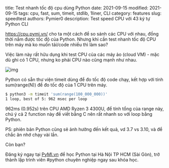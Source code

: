 title: Test nhanh tốc độ cpu dùng Python
date: 2021-09-15
modified: 2021-09-15
tags: cpu, fast, sum, timeit, stdlib, 1liner, CLI
category: features
slug: speedtest
authors: Pymier0
description: Test speed CPU với 43 ký tự Python CLI

https://cpu.pymi.vn/ cho ta một cách để so sánh các CPU với nhau, đồng thời nắm được tốc độ của Python. Nhưng khi cần test nhanh tốc độ CPU trên máy mà ko muốn tải/code nhiều thì làm sao?

Việc làm này rất hữu dụng khi test CPU của các máy ảo (cloud VM) - mặc dù ghi có 1 CPU, nhưng ko phải CPU nào cũng mạnh như nhau.

![img](https://images.unsplash.com/photo-1593697703081-129cf07ed377?crop=entropy&cs=tinysrgb&fit=max&fm=jpg&ixid=MnwyMzI1MzN8MHwxfHJhbmRvbXx8fHx8fHx8fDE2MzE3MjA3MDI&ixlib=rb-1.2.1&q=80&w=600)

Python có sẵn thư viện timeit dùng để đo tốc độ code chạy,
kết hợp với tính sum(range(N)) để đo tốc độ của 1 CPU trên máy.

```sh
$ python3 -m timeit 'sum(range(100_000_000))'
1 loop, best of 5: 962 msec per loop
```

962ms (0.952s) trên CPU AMD Ryzen 3 4300U, để tính tổng của range này, chú ý cả 2 function này đề viết bằng C nên rất nhanh so với loop bằng Python.

PS: phiên bản Python cũng sẽ ảnh hưởng đến kết quả, vd 3.7 vs 3.10, và để chắc ăn nhớ chạy vài lần.

Còn bạn?

Đăng ký ngay tại [PyMI.vn](https://pymi.vn) để học Python tại Hà Nội TP HCM (Sài Gòn),
trở thành lập trình viên #python chuyên nghiệp ngay sau khóa học.
